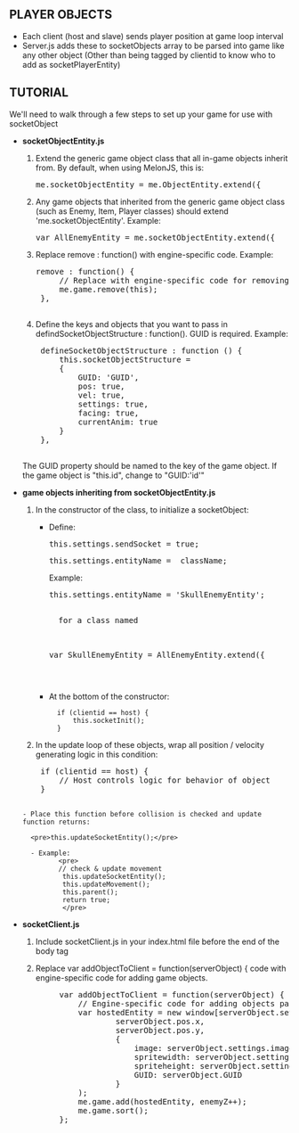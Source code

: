 PLAYER OBJECTS
----------------

- Each client (host and slave) sends player position at game loop interval
- Server.js adds these to socketObjects array to be parsed into game like any other object
  (Other than being tagged by clientid to know who to add as socketPlayerEntity)



TUTORIAL
------------------

We'll need to walk through a few steps to set up your game for use with socketObject

- <strong>socketObjectEntity.js</strong>

	1. Extend the generic game object class that all in-game objects inherit from.  By default, when using MelonJS, this is:

		<pre>me.socketObjectEntity = me.ObjectEntity.extend({</pre>

	2. Any game objects that inherited from the generic game object class (such as Enemy, Item, Player classes) should extend 'me.socketObjectEntity'.  Example:

		<pre>var AllEnemyEntity = me.socketObjectEntity.extend({</pre>

	3. Replace remove : function() with engine-specific code. Example:

		<pre>remove : function() {
			// Replace with engine-specific code for removing game objects
			me.game.remove(this);
		},
		</pre>


	4. Define the keys and objects that you want to pass in defindSocketObjectStructure : function(). GUID is required. Example:
		<pre>
		defineSocketObjectStructure : function () {
		 	this.socketObjectStructure =
			{
				GUID: 'GUID',
				pos: true,
				vel: true,
				settings: true,
				facing: true,
				currentAnim: true
			}
		},
		</pre>
    The GUID property should be named to the key of the game object.  If the game object is "this.id", change to "GUID:'id'"

- <strong>game objects inheriting from socketObjectEntity.js</strong>

	1. In the constructor of the class, to initialize a socketObject:

		- Define:
			<pre>this.settings.sendSocket = true;</pre>
			<pre>this.settings.entityName = _className;</pre>

			Example:
			<pre>this.settings.entityName = 'SkullEnemyEntity';<pre>

			for a class named

			<pre>var SkullEnemyEntity = AllEnemyEntity.extend({</pre>

		- At the bottom of the constructor:

				if (clientid == host) {
					this.socketInit();
				}

	2. In the update loop of these objects, wrap all position / velocity generating logic in this condition:

		<pre>
		if (clientid == host) {
			// Host controls logic for behavior of object
	  	}
	  	</pre>

	  - Place this function before collision is checked and update function returns:
		
	  	<pre>this.updateSocketEntity();</pre>

	  	- Example:
			   <pre>
			   // check & update movement
				this.updateSocketEntity();
				this.updateMovement();
				this.parent();
				return true;
				</pre>

- <strong>socketClient.js</strong>
	
	1. Include socketClient.js in your index.html file before the end of the body tag
		<script type='text/javascript' src="socketClient.js"></script>

	2. Replace var addObjectToClient = function(serverObject) { code with engine-specific code for adding game objects.
		<pre>
			var addObjectToClient = function(serverObject) {
				// Engine-specific code for adding objects passed from the server to the game
				var hostedEntity = new window[serverObject.settings.entityName](
						serverObject.pos.x,
						serverObject.pos.y,
						{
							image: serverObject.settings.image,
							spritewidth: serverObject.settings.spritewidth,
							spriteheight: serverObject.settings.spriteheight,
							GUID: serverObject.GUID
						}
				);
			 	me.game.add(hostedEntity, enemyZ++);
				me.game.sort();
			};
		</pre>
	
